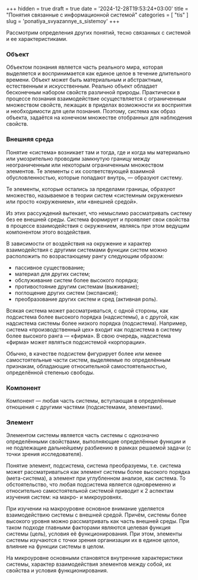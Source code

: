 +++
hidden = true
draft = true
date = '2024-12-28T19:53:24+03:00'
title = "Понятия связанные с информационной системой"
categories = [ "tis" ]
slug = 'ponatiya_svyazannye_s_sistemoy'
+++

Рассмотрим определения других понятий, тесно связанных с системой и ее
характеристиками.

### Объект 

Объектом познания является часть реального мира, которая выделяется и
воспринимается как единое целое в течение длительного времени. Объект может
быть материальным и абстрактным, естественным и искусственным. Реально
объект обладает бесконечным набором свойств различной природы. Практически
в процессе познания взаимодействие осуществляется с ограниченным множеством
свойств, лежащих в приделах возможности их восприятия и необходимости для
цели познания. Поэтому, система как образ объекта, задаётся на конечном
множестве отобранных для наблюдения свойств.

### Внешняя среда

Понятие «система» возникает там и тогда, где и когда мы материально или
умозрительно проводим замкнутую границу между неограниченным или
некоторым ограниченным множеством элементов. Те элементы с их
соответствующей взаимной обусловленностью, которые попадают внутрь, — образуют систему.

Те элементы, которые остались за пределами границы, образуют множество,
называемое в теории систем «системным окружением» или просто «окружением»,
или «внешней средой».

Из этих рассуждений вытекает, что немыслимо рассматривать систему без
ее внешней среды. Система формирует и проявляет свои свойства в процессе
взаимодействия с окружением, являясь при этом ведущим компонентом этого
воздействия.

В зависимости от воздействия на окружение и характер взаимодействия с
другими системами функции систем можно расположить по возрастающему рангу
следующим образом:

- пассивное существование;
- материал для других систем;
- обслуживание систем более высокого порядка;
- противостояние другим системам (выживание);
- поглощение других систем (экспансия);
- преобразование других систем и сред (активная роль).

Всякая система может рассматриваться, с одной стороны, как подсистема
более высокого порядка (надсистемы), а с другой, как надсистема системы более
низкого порядка (подсистема). Например, система «производственный цех» входит
как подсистема в систему более высокого ранга — «фирма». В свою очередь,
надсистема «фирма» может являться подсистемой «корпорации».

Обычно, в качестве подсистем фигурирует более или менее самостоятельные части систем, выделяемые по определённым признакам,
обладающие относительной самостоятельностью, определённой степенью
свободы.

### Компонент

Компонент — любая часть системы, вступающая в определённые
отношения с другими частями (подсистемами, элементами).

### Элемент

Элементом системы является часть системы с однозначно определёнными
свойствами, выполняющие определённые функции и не подлежащие дальнейшему
разбиению в рамках решаемой задачи (с точки зрения исследователя).

Понятие элемент, подсистема, система преобразуемы, т.е. система может
рассматриваться как элемент системы более высокого порядка (мета-система), а
элемент при углубленном анализе, как система. То обстоятельство, что любая
подсистема является одновременно и относительно самостоятельной системой
приводит к 2 аспектам изучения систем: на макро- и микроуровнях.

При изучении на макроуровне основное внимание уделяется
взаимодействию системы с внешней средой. Причём, системы более высокого
уровня можно рассматривать как часть внешней среды. При таком подходе
главными факторами являются целевая функция системы (цель), условия её
функционирования. При этом, элементы системы изучаются с точки зрения
организации их в единое целое, влияние на функции системы в целом.

На микроуровне основными становятся внутренние характеристики
системы, характер взаимодействия элементов между собой, их свойства и условия
функционирования.